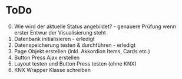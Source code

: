 # ToDo

0. Wie wird der aktuelle Status angebildet? - genauere Prüfung wenn erster Entwur der Visualisierung steht
1. Datenbank initialisieren - erledigt
2. Datenspeicherung testen & durchführen - erledigt
3. Page Objekt erstellen (inkl. Akkordion Items, Cards etc.)
4. Button Press Ajax erstellen
5. Layout testen und Button Press testen (ohne KNX)
6. KNX Wrapper Klasse schreiben
